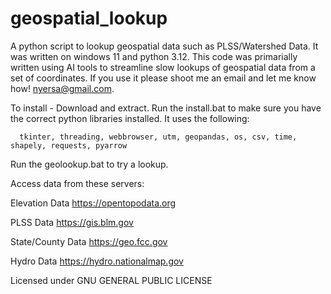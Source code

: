 # geospatial_lookup
A python script to lookup geospatial data such as PLSS/Watershed Data. It was written on windows 11 and python 3.12. 
This code was primarially written using AI tools to streamline slow lookups of geospatial data from a set of coordinates.
If you use it please shoot me an email and let me know how! nyersa@gmail.com.

To install - Download and extract. 
Run the install.bat to make sure you have the correct python libraries installed. It uses the following:

      tkinter, threading, webbrowser, utm, geopandas, os, csv, time, shapely, requests, pyarrow

Run the geolookup.bat to try a lookup.

Access data from these servers:

Elevation Data 
https://opentopodata.org

PLSS Data
https://gis.blm.gov

State/County Data
https://geo.fcc.gov

Hydro Data
https://hydro.nationalmap.gov

Licensed under GNU GENERAL PUBLIC LICENSE
